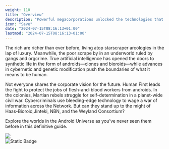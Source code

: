 ```yaml
---
weight: 110
title: "Overview"
description: "Powerful megacorporations unlocked the technologies that revolutionized the lives of billions across Earth, Luna, and Mars—but at what cost?"
icon: "Save"
date: "2024-07-15T08:16:13+01:00"
lastmod: "2024-07-15T08:16:13+01:00"
---
```

The rich are richer than ever before, living atop starscraper arcologies in the lap of luxury. Meanwhile, the poor scrape by in an underworld ruled by gangs and orgcrime. True artificial intelligence has opened the doors to synthetic life in the form of androids—clones and bioroids—while advances in cybernetic and genetic modification push the boundaries of what it means to be human.

Not everyone shares the corporate vision for the future. Human First leads the fight to protect the jobs of flesh-and-blood workers from androids. In the colonies, Martian rebels struggle for self-determination in a planet-wide civil war. Cybercriminals use bleeding-edge technology to wage a war of information across the Network. But can they stand up to the might of Haas-Bioroid,Jinteki, NBN, and the Weyland Consortium?

Explore the worlds in the Android Universe as
you’ve never seen them before in this definitive guide.

[![](https://card-images.netrunnerdb.com/v2/large/08020.jpg)](https://netrunnerdb.com/en/card/08020)  
![Static Badge](https://img.shields.io/badge/Netrunner_Card_Array-NetrunnerDB.com-blue?style=flat)
